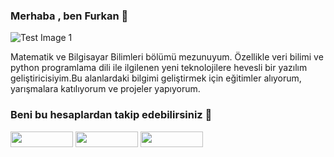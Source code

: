 ### Merhaba , ben Furkan 👋

![Test Image 1](https://wmaraci.com/blog/resimler/desk-animasyon-serisi2.gif)

Matematik ve Bilgisayar Bilimleri bölümü mezunuyum. Özellikle veri bilimi ve python programlama dili ile ilgilenen yeni teknolojilere hevesli bir yazılım geliştiricisiyim.Bu alanlardaki bilgimi geliştirmek için eğitimler alıyorum, yarışmalara katılıyorum ve projeler yapıyorum.


### Beni bu hesaplardan takip edebilirsiniz 🙂

<a href="https://www.linkedin.com/in/furkankarakuz"><img src="https://img.shields.io/badge/-Linkedin-2867B2?style=flat-quare&labelColor=white&logo=linkedin&logoColor=2867B2&link=link" width="100" height="25px"></a>
<a href="https://github.com/furkankarakuz"><img src="http://img.shields.io/badge/-Github-333?style=flat-quare&labelColor=white&logo=Github&logoColor=333&link=link" width="100" height="25px"></a>
<a href="https://www.kaggle.com/furkankarakuz"><img src="http://img.shields.io/badge/-Kaggle-00ace6?style=flat-quare&labelColor=white&logo=kaggle&logoColor=00ace6&link=link" width="100" height="25px"></a>

